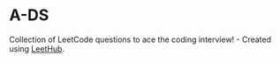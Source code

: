 # A-DS
Collection of LeetCode questions to ace the coding interview! - Created using [LeetHub](https://github.com/QasimWani/LeetHub).
